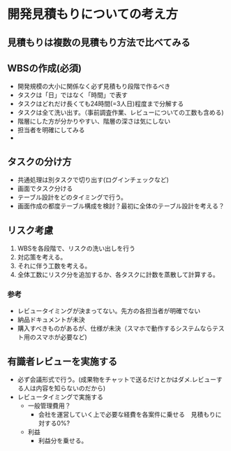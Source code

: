 # 開発見積もりについての考え方

## 見積もりは複数の見積もり方法で比べてみる

## WBSの作成(必須)
- 開発規模の大小に関係なく必ず見積もり段階で作るべき
- タスクは「日」ではなく「時間」で表す
- タスクはどれだけ長くても24時間(=3人日)程度まで分解する
- タスクは全て洗い出す。（事前調査作業、レビューについての工数も含める)
- 階層にした方が分かりやすい、階層の深さは気にしない
- 担当者を明確にしてみる
- 
## タスクの分け方
- 共通処理は別タスクで切り出す(ログインチェックなど)
- 画面でタスク分ける
- テーブル設計をどのタイミングで行う。
- 画面作成の都度テーブル構成を検討？最初に全体のテーブル設計を考える？

## リスク考慮
1. WBSを各段階で、リスクの洗い出しを行う
2. 対応策を考える。
3. それに伴う工数を考える。
4. 全体工数にリスク分を追加するか、各タスクに計数を蒸散して計算する。
### 参考
- レビュータイミングが決まってない。先方の各担当者が明確でない
- 納品ドキュメントが未決
- 購入すべきものがあるが、仕様が未決（スマホで動作するシステムならテスト用のスマホが必要など)

## 有識者レビューを実施する
- 必ず会議形式で行う。(成果物をチャットで送るだけとかはダメ.レビューする人は内容を知らないのだから)
- レビュータイミングで実施する
  - 一般管理費用？
    - 会社を運営していく上で必要な経費を各案件に乗せる　見積もりに対する0%?
  - 利益
    - 利益分を乗せる。 　
